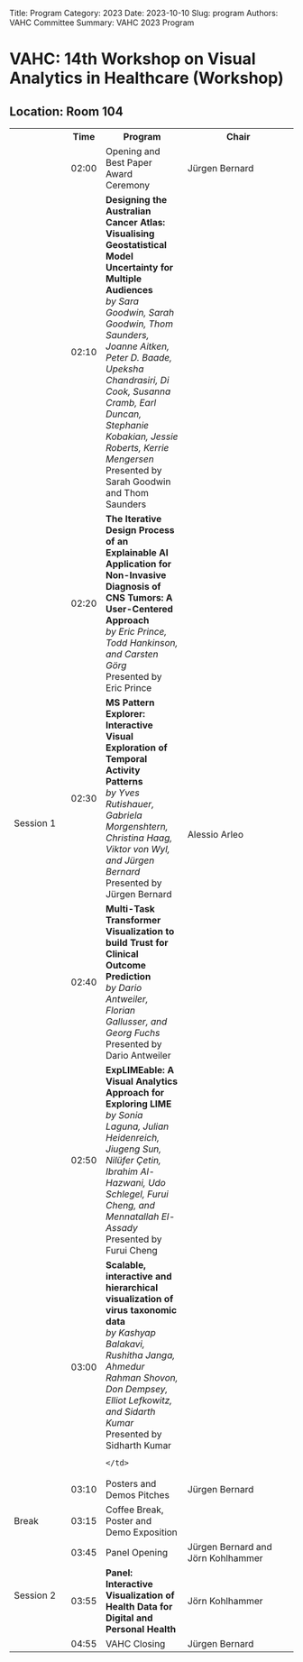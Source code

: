 Title: Program
Category: 2023
Date: 2023-10-10
Slug: program
Authors: VAHC Committee
Summary: VAHC 2023 Program


# VAHC: 14th Workshop on Visual Analytics in Healthcare (Workshop)
## Location: Room 104

<table boder="0" style="border-left:0; border-right:0;">
<tr>
    <th width="85px">&nbsp;</th>
    <th>Time</th>
    <th>Program</th>
    <th width="180px">Chair</th>
</tr>
<tr>
    <td rowspan="8" class="bd-left-0">
        Session 1
    </td>
    <td>
        02:00
    </td>
    <td>
        Opening and Best Paper Award Ceremony
    </td>
    <td>
        Jürgen Bernard
    </td>
</tr>
<tr>
    <td>
        02:10
    </td>
    <td>
        <b>
        Designing the Australian Cancer Atlas: Visualising Geostatistical Model Uncertainty for Multiple Audiences
        </b>
        <br>
        <i>
        by Sara Goodwin, Sarah Goodwin, Thom Saunders, Joanne Aitken, Peter D. Baade, Upeksha Chandrasiri, Di Cook, Susanna Cramb, Earl Duncan, Stephanie Kobakian, Jessie Roberts, Kerrie Mengersen
        </i>
        <br>
        Presented by Sarah Goodwin and Thom Saunders
    </td>
    <td rowspan="6">
        Alessio Arleo
    </td>
</tr>
<tr>
    <td>
        02:20
    </td>
    <td>
        <b>
        The Iterative Design Process of an Explainable AI Application for Non-Invasive Diagnosis of CNS Tumors: A User-Centered Approach
        </b>
        <br>
        <i>
        by Eric Prince, Todd Hankinson, and Carsten Görg
        </i>
        <br>
        Presented by Eric Prince
    </td>
</tr>
<tr>
    <td>
        02:30
    </td>
    <td>
        <b>
        MS Pattern Explorer: Interactive Visual Exploration of Temporal Activity Patterns
        </b>
        <br>
        <i>
        by Yves Rutishauer, Gabriela Morgenshtern, Christina Haag, Viktor von Wyl, and Jürgen Bernard
        </i>
        <br>
        Presented by Jürgen Bernard
    </td>
</tr>
<tr>
    <td>
    02:40
    </td>
    <td>
        <b>
        Multi-Task Transformer Visualization to build Trust for Clinical Outcome Prediction
        </b>
        <br>
        <i>
        by Dario Antweiler, Florian Gallusser, and Georg Fuchs
        </i>
        <br>
        Presented by Dario Antweiler
    </td>
</tr>
<tr>
    <td>
    02:50
    </td>
    <td>
        <b>
        ExpLIMEable: A Visual Analytics Approach for Exploring LIME
        </b>
        <br>
        <i>
        by Sonia Laguna, Julian Heidenreich, Jiugeng Sun, Nilüfer Çetin, Ibrahim Al-Hazwani, Udo Schlegel, Furui Cheng, and Mennatallah El-Assady
        </i>
        <br>
        Presented by Furui Cheng
    </td>
</tr>
<tr>
    <td>
    03:00
    </td>
    <td>
        <b>
        Scalable, interactive and hierarchical visualization of virus taxonomic data
        </b>
        <br>
        <i>
        by Kashyap Balakavi, Rushitha Janga, Ahmedur Rahman Shovon, Don Dempsey, Elliot Lefkowitz, and Sidarth Kumar
        </i>
        <br>
        Presented by Sidharth Kumar

    </td>
</tr>


<tr>
    <td>
    03:10
    </td>
    <td>
    Posters and Demos Pitches
    </td>
    <td>
        Jürgen Bernard
    </td>
</tr>


<tr>
    <td class="va">
       Break
    </td>
    <td>
        03:15
    </td>
    <td>
        Coffee Break, Poster and Demo Exposition
    </td>
    <td>
        &nbsp;
    </td>
</tr>



<tr>
    <td rowspan="3" class="va">
        Session 2
    </td>
    <td>
        03:45
    </td>
    <td>
        Panel Opening
    </td>
    <td>
        Jürgen Bernard and Jörn Kohlhammer
    </td>
</tr>
<tr>
    <td>
    03:55
    </td>
    <td>
    <b>
    Panel: Interactive Visualization of Health Data for Digital and Personal Health
    </b>
    </td>
    <td>
        Jörn Kohlhammer
    </td>
</tr>
<tr>
    <td>
    04:55
    </td>
    <td>
        VAHC Closing
    </td>
    <td>
        Jürgen Bernard
    </td>
</tr>



</table>
